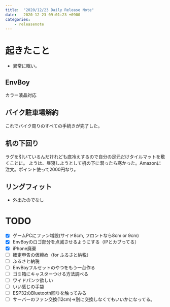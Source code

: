 ```yaml
---
title:  "2020/12/23 Daily Release Note"
date:   2020-12-23 09:01:23 +0900
categories:
    - releasenote
---
```

# 起きたこと

* 異常に眠い。

## EnvBoy

カラー液晶対応

## バイク駐車場解約

これでバイク周りのすべての手続きが完了した。

## 机の下回り

ラグを引いているんだけれども底冷えするので自分の足元だけタイルマットを敷くことに。
ようは、昼寝しようとして机の下に潜ったら寒かった。Amazonに注文。ポイント使って2000円なり。

## リングフィット

* 外出たのでなし

# TODO 

- [x] ゲームPCにファン増設(サイド8cm, フロントなら8cm or 9cm)
- [x] EnvBoyのロゴ部分を点滅させるようにする（IPとカブってる）
- [x] iPhone廃棄
- [ ] 確定申告の仮締め（for ふるさと納税）
- [ ] ふるさと納税
- [ ] EnvBoyフルセットのやつをもう一台作る
- [ ] ゴミ箱にキャスターつける方法調べる
- [ ] ワイドパンツ欲しい
- [ ] いい感じの手袋
- [ ] ESP32のBluetooth回りを触ってみる
- [ ] サーバーのファン交換(12cm)→別に交換しなくてもいいかになってる。
